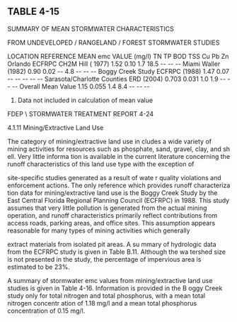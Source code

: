 ## TABLE  4-15 
 

 SUMMARY  OF  MEAN  STORMWATER  CHARACTERISTICS 

 FROM  UNDEVELOPED / RANGELAND / FOREST  STORMWATER  STUDIES 
 
LOCATION 
REFERENCE 
MEAN  emc  VALUE  (mg/l) 
TN 
TP 
BOD 
TSS 
Cu 
Pb 
Zn 
Orlando ECFRPC CH2M Hill (
1977) 1.52 0.10 1.7 18.5 -- -- -- 
Miami Waller (1982) 0.90 0.02 -- 4.8 -- -- -- 
Boggy Creek Study ECFRPC (1988) 1.47 0.07 -- -- -- -- -- 
Sarasota/Charlotte Counties ERD (2004) 0.703 0.031 1.0 1.9 -- -- -- 
Overall Mean Value 1.15 0.055 1.4 8.4 -- -- -- 
 
1.  Data not included in calculation of mean value
 

FDEP \ STORMWATER  TREATMENT  REPORT 
4-24 
 

 
4.1.11 Mining/Extractive Land Use
 
 
 The category of mining/extractive land use in
cludes a wide variety of mining activities for 
resources such as phosphate, sand, gravel, clay, and sh
ell.  Very little informa
tion is available in the 
current literature concerning the runoff characteristics of this land use type with the exception of 

site-specific studies generated as a result of wate
r quality violations and enforcement actions.  The 
only reference which provides runoff characteriza
tion data for mining/extractive land use is the 
Boggy Creek Study by the East Central Florida 
Regional Planning Council (ECFRPC) in 1988. 
This study assumes that very little pollution is 
generated from the actual mining operation, and 
runoff characteristics primarily reflect contributions
 from access roads, parking areas, and office 
sites.  This assumption appears reasonable for many types of mining activities which generally 

extract materials from isolated pit areas.  A su
mmary of hydrologic data from the ECFRPC study is 
given in Table B.11.  Although the wa
tershed size is not presented in the study, the percentage of 
impervious area is estimated to be 23%. 

 

 A summary of stormwater emc values from 
mining/extractive land use studies is given in 
Table 4-16.  Information is provided in the B
oggy Creek study only for total nitrogen and total 
phosphorus, with a mean total nitrogen concentr
ation of 1.18 mg/l and a mean total phosphorus 
concentration of 0.15 mg/l.

